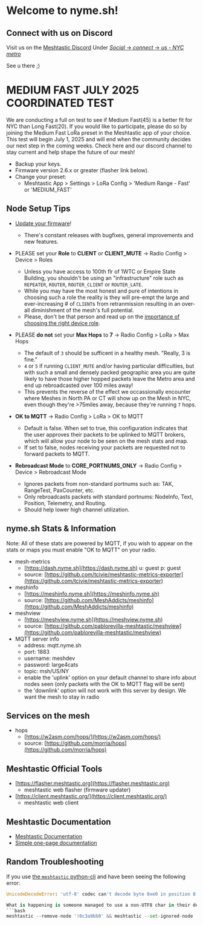 # Welcome to nyme.sh!

## Connect with us on Discord
Visit us on the [Meshtastic Discord](https://discord.com/invite/ktMAKGBnBs)
Under [_Social_ -> _connect_ -> _us - NYC metro_](https://discord.com/channels/867578229534359593/1202833898376138752)

See u there ;)

# MEDIUM FAST JULY 2025 COORDINATED TEST
We are conducting a full on test to see if Medium Fast(45) is a better fit for NYC than Long Fast(20).  If you would like to participate, please do so by joining the Medium Fast LoRa preset in the Meshtastic app of your choice.  This test will begin July 1, 2025 and will end when the community decides our next step in the coming weeks.  Check here and our discord channel to stay current and help shape the future of our mesh!
- Backup your keys.
- Firmware version 2.6.x or greater (flasher link below).
- Change your preset:
  - Meshtastic App > Settings > LoRa Config > 'Medium Range - Fast' or 'MEDIUM_FAST'

## Node Setup Tips
- [Update your firmware](https://flasher.meshtastic.org)!
  - There's constant releases with bugfixes, general improvements and new features.

- PLEASE set your **Role** to **CLIENT** or **CLIENT_MUTE** -> Radio Config > Device > Roles
  - Unless you have access to 100th flr of 1WTC or Empire State Building, you shouldn't be using an "infrastructure" role such as `REPEATER`, `ROUTER`, `ROUTER_CLIENT` or `ROUTER_LATE`.
  - While you may have the most honest and pure of intentions in choosing such a role the reality is they will pre-empt the large and ever-increasing # of `CLIENT`s from retranmission resulting in an over-all diminishment of the mesh's full potential.
  - Please, don't be that person and read up on the [importance of choosing the right device role](https://meshtastic.org/blog/choosing-the-right-device-role/).

- PLEASE **do not** set your **Max Hops** to **7** -> Radio Config > LoRa > Max Hops
  - The default of `3` should be sufficent in a healthy mesh.  "Really, 3 is fine."
  - `4` or `5` if running `CLIENT_MUTE` and/or having particular difficulties, but with such a small and densely packed geographic area you are quite likely to have those higher hopped packets leave the Metro area and end up rebroadcasted over 100 miles away!
  - This prevents the reverse of the effect we occassionally encounter where Meshes in North PA or CT will show up on the Mesh in NYC, even though they're >75miles away, because they're running `7` hops.

- **OK to MQTT** -> Radio Config > LoRa > OK to MQTT
  - Default is false. When set to true, this configuration indicates that the user approves their packets to be uplinked to MQTT brokers, which will allow your node to be seen on the mesh stats and map.
  - If set to false, nodes receiving your packets are requested not to forward packets to MQTT.

- **Rebroadcast Mode** to **CORE_PORTNUMS_ONLY** -> Radio Config > Device > Rebroadcast Mode
  - Ignores packets from non-standard portnums such as: TAK, RangeTest, PaxCounter, etc.
  - Only rebroadcasts packets with standard portnums: NodeInfo, Text, Position, Telemetry, and Routing.
  - Should help lower high channel utilization.

## nyme.sh Stats & Information
Note: All of these stats are powered by MQTT, if you wish to appear on the stats or maps you must enable "OK to MQTT" on your radio.

- mesh-metrics
  - [https://dash.nyme.sh](https://dash.nyme.sh) u: guest p: guest
  - source: [https://github.com/tcivie/meshtastic-metrics-exporter](https://github.com/tcivie/meshtastic-metrics-exporter)
- meshinfo
  - [https://meshinfo.nyme.sh](https://meshinfo.nyme.sh)
  - source: [https://github.com/MeshAddicts/meshinfo](https://github.com/MeshAddicts/meshinfo)
- meshview
  - [https://meshview.nyme.sh](https://meshview.nyme.sh)
  - source: [https://github.com/pablorevilla-meshtastic/meshview](https://github.com/pablorevilla-meshtastic/meshview)
- MQTT server info
  - address: mqtt.nyme.sh
  - port: 1883
  - username: meshdev
  - password: large4cats
  - topic: msh/US/NY
  - enable the 'uplink' option on your default channel to share info about nodes seen (only packets with the OK to MQTT flag will be sent)
  - the 'downlink' option will not work with this server by design. We want the mesh to stay in radio

## Services on the mesh
- hops
  - [https://w2asm.com/hops/](https://w2asm.com/hops/)
  - source: [https://github.com/morria/hops](https://github.com/morria/hops)

## Meshtastic Official Tools
- [https://flasher.meshtastic.org](https://flasher.meshtastic.org)
  - meshtastic web flasher (firmware updater)
- [https://client.meshtastic.org/](https://client.meshtastic.org/)
  - meshtastic web client

## Meshtastic Documentation
- [Meshtastic Documentation](https://meshtastic.org/docs/introduction/)
- [Simple one-page documentation](https://makernexuswiki.com/wiki/Meshtastic)

## Random Troubleshooting
If you use [the `meshtastic` python-cli](https://meshtastic.org/docs/software/python/cli/) and have been seeing the following error:
```Python
UnicodeDecodeError: 'utf-8' codec can't decode byte 0xe0 in position 8: 'utf-8' codec can't decode byte 0xe0 in position 8: unexpected end of data in field: meshtastic.protobuf.User.long_name```

What is happening is someone managed to use a non-UTF8 char in their device name (both long and short) so the fix is to run:
```bash
meshtastic --remove-node '!0c3a9bb0' && meshtastic --set-ignored-node '!0c3a9bb0'
```
